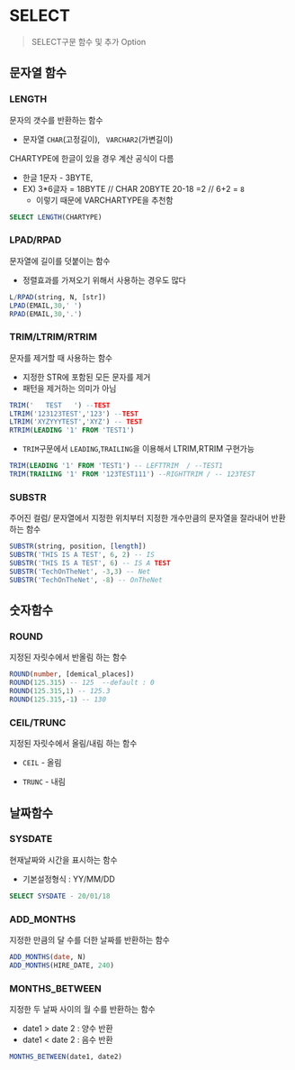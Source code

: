 # SELECT

> SELECT구문 함수 및 추가 Option



## 문자열 함수

### LENGTH

문자의 갯수를 반환하는 함수 

- 문자열 `CHAR`(고정길이), ` VARCHAR2`(가변길이)

CHARTYPE에 한글이 있을 경우 계산 공식이 다름

- 한글 1문자 - 3BYTE, 
- EX) 3*6글자 = 18BYTE  //  CHAR 20BYTE  20-18 =2 // 6+2 = `8`
  - 이렇기 때문에 VARCHARTYPE을 추천함

```SQL
SELECT LENGTH(CHARTYPE)
```

### LPAD/RPAD

문자열에 길이를 덧붙이는 함수 

- 정렬효과를 가져오기 위해서 사용하는 경우도 많다

```SQL
L/RPAD(string, N, [str])
LPAD(EMAIL,30,' ')
RPAD(EMAIL,30,'.')
```

### TRIM/LTRIM/RTRIM

문자를 제거할 때 사용하는 함수

- 지정한 STR에 포함된 모든 문자를 제거
- 패턴을 제거하는 의미가 아님 

```SQL
TRIM('   TEST   ') --TEST
LTRIM('123123TEST','123') --TEST
LTRIM('XYZYYYTEST','XYZ') -- TEST
RTRIM(LEADING '1' FROM 'TEST1')
```

- `TRIM`구문에서 `LEADING`,`TRAILING`을 이용해서 LTRIM,RTRIM 구현가능

```SQL
TRIM(LEADING '1' FROM 'TEST1') -- LEFTTRIM  / --TEST1
TRIM(TRAILING '1' FROM '123TEST111') --RIGHTTRIM / -- 123TEST
```

### SUBSTR

주어진 컬럼/ 문자열에서 지정한 위치부터 지정한 개수만큼의 문자열을 잘라내어 반환하는 함수 

```SQL
SUBSTR(string, position, [length])
SUBSTR('THIS IS A TEST', 6, 2) -- IS
SUBSTR('THIS IS A TEST', 6) -- IS A TEST
SUBSTR('TechOnTheNet', -3,3) -- Net
SUBSTR('TechOnTheNet', -8) -- OnTheNet
```

### 

## 숫자함수

### ROUND

지정된 자릿수에서 반올림 하는 함수 

```SQL
ROUND(number, [demical_places])
ROUND(125.315) -- 125  --default : 0
ROUND(125.315,1) -- 125.3
ROUND(125.315,-1) -- 130
```

### CEIL/TRUNC

지정된 자릿수에서 올림/내림 하는 함수 

- `CEIL` - 올림

- `TRUNC` - 내림



## 날짜함수

### SYSDATE

현재날짜와 시간을 표시하는 함수 

- 기본설정형식 : YY/MM/DD

```SQL
SELECT SYSDATE - 20/01/18
```

### ADD_MONTHS

지정한 만큼의 달 수를 더한 날짜를 반환하는 함수 

```sql
ADD_MONTHS(date, N)
ADD_MONTHS(HIRE_DATE, 240)
```

### MONTHS_BETWEEN

지정한 두 날짜 사이의 월 수를 반환하는 함수 

- date1 > date 2 : 양수 반환
- date1 < date 2 : 음수 반환 

```SQL
MONTHS_BETWEEN(date1, date2) 
```





### 









